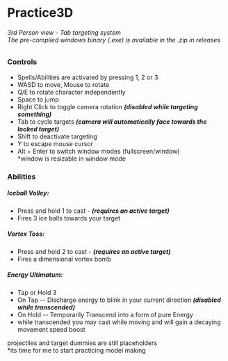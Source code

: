 # Practice3D <br />
###### 3rd Person view - Tab targeting system <br /> The pre-compiled windows binary (.exe) is available in the .zip in releases

### Controls <br />
* Spells/Abilities are activated by pressing 1, 2 or 3
* WASD to move, Mouse to rotate <br />
* Q/E to rotate character independently <br />
* Space to jump <br />
* Right Click to toggle camera rotation _**(disabled while targeting something)**_ <br />
* Tab to cycle targets _**(camera will automatically face towards the locked target)**_ <br />
* Shift to deactivate targeting <br />
* Y to escape mouse cursor <br />
* Alt + Enter to switch window modes (fullscreen/window) <br />
  *window is resizable in window mode <br />
  
 ### Abilities <br />
 ##### Iceball Volley: <br />
 * Press and hold 1 to cast - _**(requires an active target)**_ <br />
 * Fires 3 ice balls towards your target <br />
 ##### Vortex Toss: <br />
 * Press and hold 2 to cast - _**(requires an active target)**_ <br />
 * Fires a dimensional vortex bomb <br />
 ##### Energy Ultimatum: <br />
 * Tap or Hold 3 <br />
 * On Tap -- Discharge energy to blink in your current direction _**(disabled while transcended)**_<br />
 * On Hold -- Temporarily Transcend into a form of pure Energy  <br />
 * while transcended you may cast while moving and will gain a decaying movement speed boost <br />
  
  projectiles and target dummies are still placeholders <br />
  *its time for me to start practicing model making <br />
